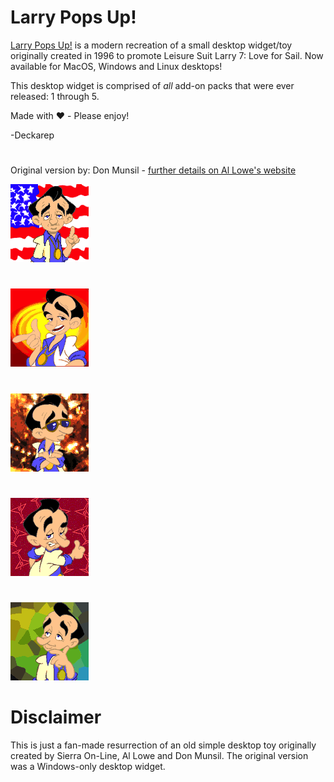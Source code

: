 # Larry Pops Up!
[Larry Pops Up!](https://en.wikipedia.org/wiki/Leisure_Suit_Larry) is a modern recreation of a small desktop widget/toy originally created in 1996 to promote Leisure Suit Larry 7: Love for Sail. Now available for MacOS, Windows and Linux desktops!

This desktop widget is comprised of *all* add-on packs that were ever released: 1 through 5.

Made with ♥️ - Please enjoy!

-Deckarep

#

Original version by: Don Munsil - [further details on Al Lowe's website](https://allowe.com/games/larry/even-more-larry/larry-links.html)


![Larry1](LpopsUp1/POP1.png?raw=true "Larry1")

#
![Larry2](LpopsUp2/POP2.png?raw=true "Larry2")

#
![Larry3](LpopsUp3/POP3.png?raw=true "Larry3")

#

![Larry4](LpopsUp4/POP4.png?raw=true "Larry1")

#

![Larry5](LpopsUp5/POP5.png?raw=true "Larry1")

# Disclaimer

This is just a fan-made resurrection of an old simple desktop toy originally created by Sierra On-Line, Al Lowe and Don Munsil. The original version was a Windows-only desktop widget.